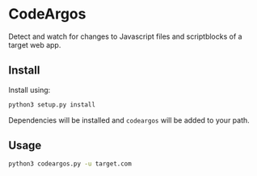 # CodeArgos
Detect and watch for changes to Javascript files and scriptblocks of a target web app.
## Install
Install using:
```bash 
python3 setup.py install 
```
Dependencies will be installed and `codeargos` will be added to your path.
## Usage
```bash 
python3 codeargos.py -u target.com 
```
